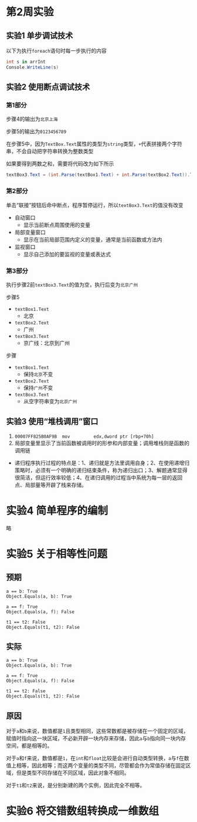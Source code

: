 # 第2周实验

## 实验1 单步调试技术

以下为执行`foreach`语句时每一步执行的内容

```csharp
int s in arrInt
Console.WriteLine(s)
```

## 实验2 使用断点调试技术

### 第1部分

步骤4的输出为`北京上海`

步骤5的输出为`0123456789`

在步骤5中，因为`TextBox.Text`属性的类型为`string`类型，`+`代表拼接两个字符串，不会自动把字符串转换为整数类型

如果要得到两数之和，需要将代码改为如下所示

```csharp
textBox3.Text = (int.Parse(textBox1.Text) + int.Parse(textBox2.Text)).ToString();
```

### 第2部分

单击“联接”按钮后命中断点，程序暂停运行，所以`textBox3.Text`的值没有改变

- 自动窗口
  - 显示当前断点周围使用的变量
- 局部变量窗口
  - 显示在当前局部范围内定义的变量，通常是当前函数或方法内
- 监视窗口
  - 显示自己添加的要监视的变量或表达式

### 第3部分

执行步骤2前`textBox3.Text`的值为空，执行后变为`北京广州`

步骤5

- `textBox1.Text`
  - 北京
- `textBox2.Text`
  - 广州
- `textBox3.Text`
  - 京广线：北京到广州

步骤

- `textBox1.Text`
  - 保持`北京`不变
- `textBox2.Text`
  - 保持`广州`不变
- `textBox3.Text`
  - 从空字符串变为`北京广州`

## 实验3 使用“堆栈调用”窗口

1. `00007FF825B0AF9B  mov         edx,dword ptr [rbp+70h]  `
2. 局部变量里显示了当前函数被调用时的形参和内部变量；调用堆栈则是函数的调用链
  - 递归程序执行过程的特点是：1、递归就是方法里调用自身；2、在使用递增归策略时，必须有一个明确的递归结束条件，称为递归出口；3、解题通常显得很简洁，但运行效率较低；4、在递归调用的过程当中系统为每一层的返回点、局部量等开辟了栈来存储。

# 实验4 简单程序的编制

略

# 实验5 关于相等性问题

## 预期

```
a == b: True
Object.Equals(a, b): True

a == f: True
Object.Equals(a, f): False

t1 == t2: False
Object.Equals(t1, t2): False
```

## 实际

```
a == b: True
Object.Equals(a, b): True

a == f: True
Object.Equals(a, f): False

t1 == t2: False
Object.Equals(t1, t2): False
```

## 原因

对于`a`和`b`来说，数值都是`1`且类型相同，这些常数都是被存储在一个固定的区域，赋值时指向这一块区域，不必新开辟一块内存来存储，因此`a`与`b`指向同一块内存空间，都是相等的。

对于`a`和`f`来说，数值都是`1`，在`int`和`float`比较是会进行自动类型转换，`a`与`f`在数值上相等，因此相等；而这两个变量的类型不同，尽管都会作为常值存储在固定区域，但是类型不同存储在不同区域，因此对象不相同。

对于`t1`和`t2`来说，是分别新建的两个实例，因此完全不相等。

# 实验6 将交错数组转换成一维数组


